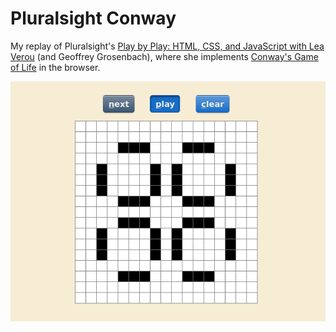 # Pluralsight Conway

My replay of Pluralsight's [Play by Play: HTML, CSS, and JavaScript with Lea Verou](https://www.pluralsight.com/courses/play-by-play-lea-verou) (and Geoffrey Grosenbach), where she implements [Conway's Game of Life](https://en.wikipedia.org/wiki/Conway%27s_Game_of_Life) in the browser.

[![demo with the pulsar oscillator](./demo.gif)](https://victor-gp.github.io/pluralsight-conway/index.html)
